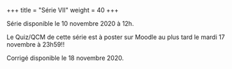 +++
title = "Série VII"
weight = 40
+++
    
<!--
# :construction:
-->
      
Série disponible le 10 novembre 2020 à 12h.

<!--
{{% attachments style="grey" title="Pièces jointes" /%}}
-->
Le Quiz/QCM de cette série est à poster sur Moodle au plus tard le mardi 17 novembre à 23h59!!
    
Corrigé disponible le 18 novembre 2020.